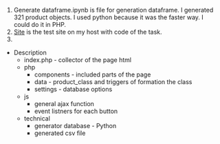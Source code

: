 1. Generate dataframe.ipynb is file for generation dataframe. I generated 321 product objects. I used python because it was the faster way. I could do it in PHP.
2. <a href="http://test125.space/">Site</a> is the test site on my host with code of the task.
3.

+ Description
    + index.php - collector of the page html
    + php
        + components -  included parts of the page
        + data - product_class and triggers of formation the class
        + settings - database options
    + js
        + general ajax function
        + event listners for each button 
    + technical
        + generator database - Python
        + generated csv file
